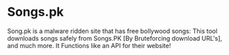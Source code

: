 Songs.pk
========

Song.pk is a malware ridden site that has free bollywood songs: This tool downloads songs safely from Songs.PK [By Bruteforcing download URL's], and much more. It Functions like an API for their website!
